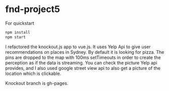 # fnd-project5

For quickstart

```bash
npm install
npm start
```

I refactored the knockout.js app to vue.js. It uses Yelp Api to give user recommendations on places in Sydney. By default it is looking for pizza. The pins are dropped to the map with 100ms setTimeouts in order to create the perception as if the data is streaming. You can check the picture Yelp api provides, and I also used google street view api to also get a picture of the location which is clickable.

Knockout branch is gh-pages.
